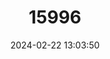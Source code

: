 ---
title: "15996"
category: "Papilio mangoura"
draft: false
date: 2024-02-22 13:03:50
languages:
  English: ["Exquisite Malachite"]
---